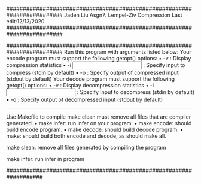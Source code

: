 #########################################################################
Jaden Liu
Asgn7: Lempel-Ziv Compression
Last edit:12/13/2020
#########################################################################

#########################################################################
Run this program with 
arguments listed below:
Your encode program must support the following getopt() options:
• -v : Display compression statistics
• -i <input> : Specify input to compress (stdin by default)
• -o <output> : Specify output of compressed input (stdout by default)
Your decode program must support the following getopt() options:
• -v : Display decompression statistics
• -i <input> : Specify input to decompress (stdin by default)
• -o <output> : Specify output of decompressed input (stdout by default)

------------------------------------------------------------------------

Use Makefile to compile
make clean must remove all files that are compiler generated.
• make infer: run infer on your program. 
• make encode: should build encode program.
• make decode: should build decode program.
• make: should build both encode and decode, as should make all.

make clean:
remove all files generated by 
compiling the program

make infer:
run infer in program

###################################################################
